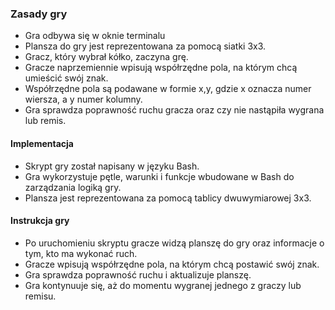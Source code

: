 ### Zasady gry
- Gra odbywa się w oknie terminalu
- Plansza do gry jest reprezentowana za pomocą siatki 3x3.
- Gracz, który wybrał kółko, zaczyna grę.
- Gracze naprzemiennie wpisują współrzędne pola, na którym chcą umieścić swój znak.
- Współrzędne pola są podawane w formie x,y, gdzie x oznacza numer wiersza, a y numer kolumny.
- Gra sprawdza poprawność ruchu gracza oraz czy nie nastąpiła wygrana lub remis.

#### Implementacja
- Skrypt gry został napisany w języku Bash.
- Gra wykorzystuje pętle, warunki i funkcje wbudowane w Bash do zarządzania logiką gry.
- Plansza jest reprezentowana za pomocą tablicy dwuwymiarowej 3x3.

#### Instrukcja gry
- Po uruchomieniu skryptu gracze widzą planszę do gry oraz informacje o tym, kto ma wykonać ruch.
- Gracze wpisują współrzędne pola, na którym chcą postawić swój znak.
- Gra sprawdza poprawność ruchu i aktualizuje planszę.
- Gra kontynuuje się, aż do momentu wygranej jednego z graczy lub remisu.